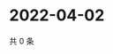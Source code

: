 # 2022-04-02

共 0 条

<!-- BEGIN WEIBO -->
<!-- 最后更新时间 Sat Apr 02 2022 06:14:54 GMT+0800 (China Standard Time) -->

<!-- END WEIBO -->
